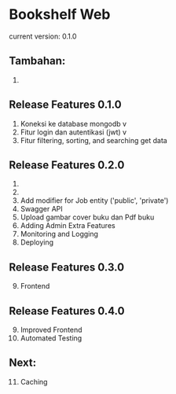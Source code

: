 # Bookshelf Web
current version: 0.1.0

## Tambahan:
1. 

## Release Features 0.1.0

1. Koneksi ke database mongodb v
2. Fitur login dan autentikasi (jwt) v
3. Fitur filtering, sorting, and searching get data

## Release Features 0.2.0
1. 
2. 
3. Add modifier for Job entity ('public', 'private')
4. Swagger API
5. Upload gambar cover buku dan Pdf buku
6. Adding Admin Extra Features
7. Monitoring and Logging
8. Deploying

## Release Features 0.3.0
9. Frontend

## Release Features 0.4.0
9. Improved Frontend
10. Automated Testing

## Next:
11. Caching
